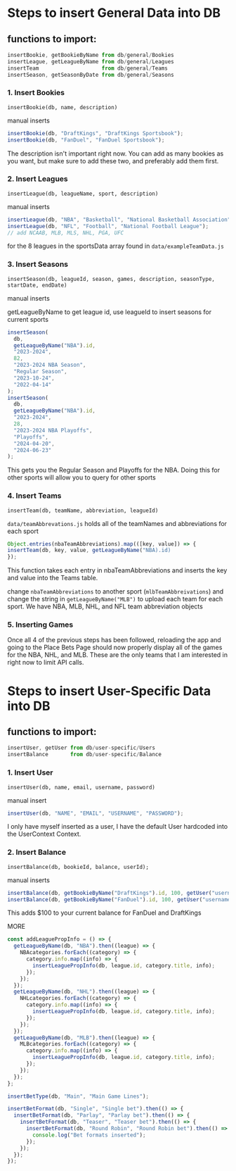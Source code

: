 # Steps to insert General Data into DB

## functions to import:

```javascript
insertBookie, getBookieByName from db/general/Bookies
insertLeague, getLeagueByName from db/general/Leagues
insertTeam                    from db/general/Teams
insertSeason, getSeasonByDate from db/general/Seasons
```

### 1. Insert Bookies

`insertBookie(db, name, description)`

manual inserts

```javascript
insertBookie(db, "DraftKings", "DraftKings Sportsbook");
insertBookie(db, "FanDuel", "FanDuel Sportsbook");
```

The description isn't important right now. You can add as many bookies as you want, but make sure to add these two, and preferably add them first.

### 2. Insert Leagues

`insertLeague(db, leagueName, sport, description)`

manual inserts

```javascript
insertLeague(db, "NBA", "Basketball", "National Basketball Association");
insertLeague(db, "NFL", "Football", "National Football League");
// add NCAAB, MLB, MLS, NHL, PGA, UFC
```

for the 8 leagues in the sportsData array found in `data/exampleTeamData.js`

### 3. Insert Seasons

`insertSeason(db, leagueId, season, games, description, seasonType, startDate, endDate)`

manual inserts

getLeagueByName to get league id, use leagueId to insert seasons for current sports

```javascript
insertSeason(
  db,
  getLeagueByName("NBA").id,
  "2023-2024",
  82,
  "2023-2024 NBA Season",
  "Regular Season",
  "2023-10-24",
  "2022-04-14"
);
insertSeason(
  db,
  getLeagueByName("NBA").id,
  "2023-2024",
  28,
  "2023-2024 NBA Playoffs",
  "Playoffs",
  "2024-04-20",
  "2024-06-23"
);
```

This gets you the Regular Season and Playoffs for the NBA. Doing this for other sports will allow you to query for other sports

### 4. Insert Teams

`insertTeam(db, teamName, abbreviation, leagueId)`

`data/teamAbbrevations.js` holds all of the teamNames and abbreviations for each sport

```javascript
Object.entries(nbaTeamAbbreviations).map(([key, value]) => {
insertTeam(db, key, value, getLeagueByName("NBA).id)
});
```

This function takes each entry in nbaTeamAbbreviations and inserts the key and value into the Teams table.

change `nbaTeamAbbreviations` to another sport (`mlbTeamAbbreivations`) and change the string in `getLeagueByName("MLB")` to upload each team for each sport. We have NBA, MLB, NHL, and NFL team abbreviation objects

### 5. Inserting Games

Once all 4 of the previous steps has been followed, reloading the app and going to the Place Bets Page should now properly display all of the games for the NBA, NHL, and MLB. These are the only teams that I am interested in right now to limit API calls.

# Steps to insert User-Specific Data into DB

## functions to import:

```javascript
insertUser, getUser from db/user-specific/Users
insertBalance       from db/user-specific/Balance
```

### 1. Insert User

`insertUser(db, name, email, username, password)`

manual insert

```javascript
insertUser(db, "NAME", "EMAIL", "USERNAME", "PASSWORD");
```

I only have myself inserted as a user, I have the default User hardcoded into the UserContext Context.

### 2. Insert Balance

`insertBalance(db, bookieId, balance, userId);`

manual inserts

```javascript
insertBalance(db, getBookieByName("DraftKings").id, 100, getUser("username"));
insertBalance(db, getBookieByName("FanDuel").id, 100, getUser("username"));
```

This adds $100 to your current balance for FanDuel and DraftKings

MORE

```javascript
const addLeaguePropInfo = () => {
  getLeagueByName(db, "NBA").then((league) => {
    NBAcategories.forEach((category) => {
      category.info.map((info) => {
        insertLeaguePropInfo(db, league.id, category.title, info);
      });
    });
  });
  getLeagueByName(db, "NHL").then((league) => {
    NHLcategories.forEach((category) => {
      category.info.map((info) => {
        insertLeaguePropInfo(db, league.id, category.title, info);
      });
    });
  });
  getLeagueByName(db, "MLB").then((league) => {
    MLBcategories.forEach((category) => {
      category.info.map((info) => {
        insertLeaguePropInfo(db, league.id, category.title, info);
      });
    });
  });
};

insertBetType(db, "Main", "Main Game Lines");

insertBetFormat(db, "Single", "Single bet").then(() => {
  insertBetFormat(db, "Parlay", "Parlay bet").then(() => {
    insertBetFormat(db, "Teaser", "Teaser bet").then(() => {
      insertBetFormat(db, "Round Robin", "Round Robin bet").then(() => {
        console.log("Bet formats inserted");
      });
    });
  });
});
```
